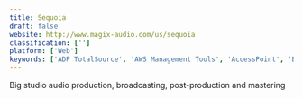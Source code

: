 ```yaml
---
title: Sequoia
draft: false 
website: http://www.magix-audio.com/us/sequoia
classification: ['']
platform: ['Web']
keywords: ['ADP TotalSource', 'AWS Management Tools', 'AccessPoint', 'Benefit Resource Inc.', 'BenefitHub', 'Discovery Benefits', 'GP Strategies', 'Intelex Occupational Injury and Illness', 'Mercer', 'Opine Consulting', 'Smaat by Maerix', 'UNUM', 'WageWorks', 'Work Wallet']
---
```

Big studio audio production, broadcasting, post-production and mastering